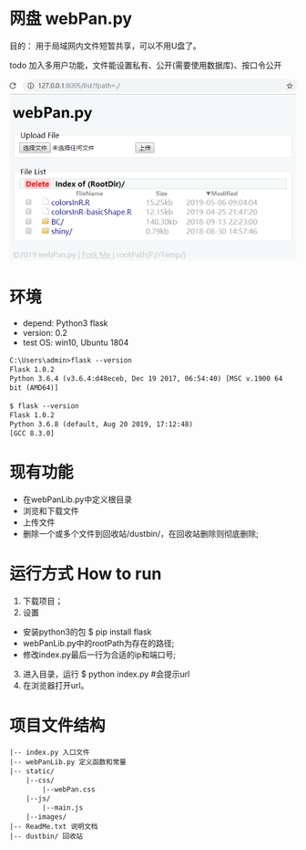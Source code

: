 # 网盘 webPan.py
目的： 用于局域网内文件短暂共享，可以不用U盘了。

todo 加入多用户功能，文件能设置私有、公开(需要使用数据库)、按口令公开

![screenShot0.1.6](./static/images/webPan_py.png)



# 环境
- depend: Python3 flask
- version: 0.2
- test OS: win10, Ubuntu 1804
```
C:\Users\admin>flask --version
Flask 1.0.2
Python 3.6.4 (v3.6.4:d48eceb, Dec 19 2017, 06:54:40) [MSC v.1900 64 bit (AMD64)]

$ flask --version
Flask 1.0.2
Python 3.6.8 (default, Aug 20 2019, 17:12:48) 
[GCC 8.3.0]
```




# 现有功能
- 在webPanLib.py中定义根目录
- 浏览和下载文件
- 上传文件
- 删除一个或多个文件到回收站/dustbin/，在回收站删除则彻底删除;





# 运行方式 How to run
1. 下载项目；
2. 设置 
 - 安装python3的包 $ pip install flask
 - webPanLib.py中的rootPath为存在的路径;
 - 修改index.py最后一行为合适的ip和端口号;
3. 进入目录，运行 $ python index.py  #会提示url
4. 在浏览器打开url。





# 项目文件结构
```
|-- index.py 入口文件
|-- webPanLib.py 定义函数和常量
|-- static/
    |--css/
        |--webPan.css
    |--js/
        |--main.js
    |--images/
|-- ReadMe.txt 说明文档
|-- dustbin/ 回收站
```

